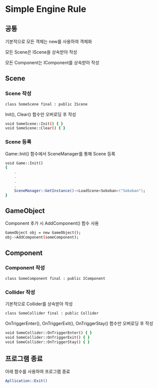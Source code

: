 # Simple Engine Rule

## 공통

기본적으로 모든 객체는 new를 사용하여 객체화

모든 Scene은 IScene을 상속받아 작성

모든 Component는 IComponent를 상속받아 작성

## Scene

### Scene 작성
```bash
class SomeScene final : public IScene
```
Init(), Clear() 함수만 오버로딩 후 작성
```bash
void SomeScene::Init() { }
void SomeScene::Clear() { }
```

### Scene 등록

Game::Init() 함수에서 SceneManager를 통해 Scene 등록

```bash
void Game::Init()
{
    .
    .
    .
    .
    SceneManager::GetInstance()->LoadScene<Sokoban>("Sokoban");
}
```

## GameObject

Component 추가 시 AddComponent() 함수 사용

```bash
GameObject obj = new GameObject();
obj->AddComponent(someComponent);
```

## Component

### Component 작성
```bash
class SomeComponent final : public IComponent
```

### Collider 작성

기본적으로 Collider를 상속받아 작성

```bash
class SomeCollider final : public Collider
```

OnTriggerEnter(), OnTriggerExit(), OnTriggerStay() 함수만 오버로딩 후 작성
```bash
void SomeCollider::OnTriggerEnter() { }
void SomeCollider::OnTriggerExit() { }
void SomeCollider::OnTriggerStay() { }
```

## 프로그램 종료

아래 함수를 사용하여 프로그램 종료

```bash
Apllication::Exit()
```
